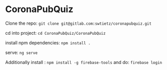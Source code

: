 # CoronaPubQuiz

Clone the repo: `git clone git@gitlab.com:swtietz/coronapubquiz.git`

cd into project: `cd CoronaPubQuiz/CoronaPubQuiz`

install npm dependencies: `npm install .`

serve: `ng serve`




Additionally install :
`npm install -g firebase-tools`
and do:
`firebase login`

